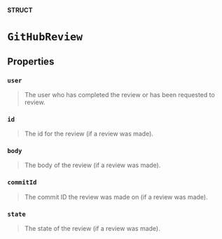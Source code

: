 **STRUCT**

# `GitHubReview`

## Properties
### `user`

> The user who has completed the review or has been requested to review.

### `id`

> The id for the review (if a review was made).

### `body`

> The body of the review (if a review was made).

### `commitId`

> The commit ID the review was made on (if a review was made).

### `state`

> The state of the review (if a review was made).
